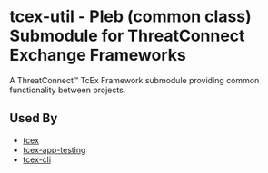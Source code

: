 # tcex-util - Pleb (common class) Submodule for ThreatConnect Exchange Frameworks

A ThreatConnect&trade; TcEx Framework submodule providing common functionality between projects.

## Used By

- [tcex](https://github.com/ThreatConnect-Inc/tcex)
- [tcex-app-testing](https://github.com/ThreatConnect-Inc/tcex-app-testing)
- [tcex-cli](https://github.com/ThreatConnect-Inc/tcex-cli)
